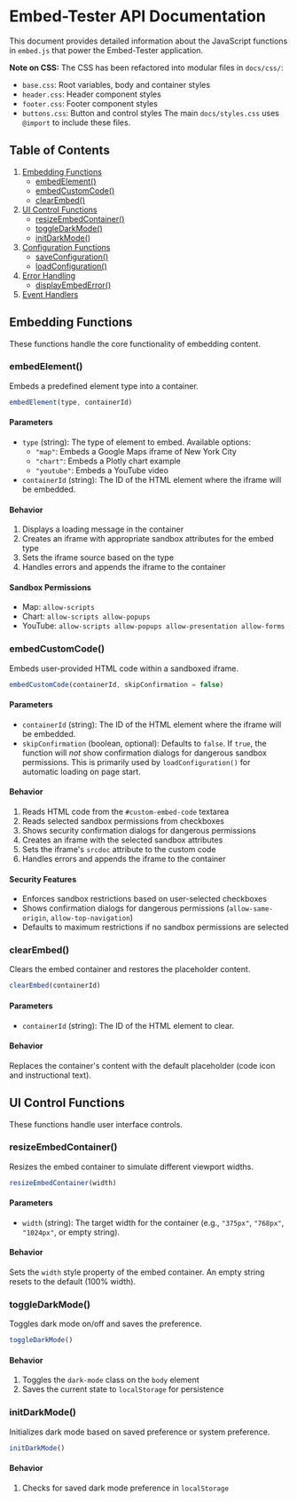 # Embed-Tester API Documentation

This document provides detailed information about the JavaScript functions in `embed.js` that power the Embed-Tester application.

**Note on CSS:** The CSS has been refactored into modular files in `docs/css/`:
- `base.css`: Root variables, body and container styles
- `header.css`: Header component styles
- `footer.css`: Footer component styles
- `buttons.css`: Button and control styles
The main `docs/styles.css` uses `@import` to include these files.

## Table of Contents

1. [Embedding Functions](#embedding-functions)
   - [embedElement()](#embedelement)
   - [embedCustomCode()](#embedcustomcode)
   - [clearEmbed()](#clearembed)
2. [UI Control Functions](#ui-control-functions)
   - [resizeEmbedContainer()](#resizeembedcontainer)
   - [toggleDarkMode()](#toggledarkmode)
   - [initDarkMode()](#initdarkmode)
3. [Configuration Functions](#configuration-functions)
   - [saveConfiguration()](#saveconfiguration)
   - [loadConfiguration()](#loadconfiguration)
4. [Error Handling](#error-handling)
   - [displayEmbedError()](#displayembederror)
5. [Event Handlers](#event-handlers)

## Embedding Functions

These functions handle the core functionality of embedding content.

### embedElement()

Embeds a predefined element type into a container.

```javascript
embedElement(type, containerId)
```

#### Parameters

- `type` (string): The type of element to embed. Available options:
  - `"map"`: Embeds a Google Maps iframe of New York City
  - `"chart"`: Embeds a Plotly chart example
  - `"youtube"`: Embeds a YouTube video
- `containerId` (string): The ID of the HTML element where the iframe will be embedded.

#### Behavior

1. Displays a loading message in the container
2. Creates an iframe with appropriate sandbox attributes for the embed type
3. Sets the iframe source based on the type
4. Handles errors and appends the iframe to the container

#### Sandbox Permissions

- Map: `allow-scripts`
- Chart: `allow-scripts allow-popups`
- YouTube: `allow-scripts allow-popups allow-presentation allow-forms`

### embedCustomCode()

Embeds user-provided HTML code within a sandboxed iframe.

```javascript
embedCustomCode(containerId, skipConfirmation = false)
```

#### Parameters

- `containerId` (string): The ID of the HTML element where the iframe will be embedded.
- `skipConfirmation` (boolean, optional): Defaults to `false`. If `true`, the function will *not* show confirmation dialogs for dangerous sandbox permissions. This is primarily used by `loadConfiguration()` for automatic loading on page start.

#### Behavior

1. Reads HTML code from the `#custom-embed-code` textarea
2. Reads selected sandbox permissions from checkboxes
3. Shows security confirmation dialogs for dangerous permissions
4. Creates an iframe with the selected sandbox attributes
5. Sets the iframe's `srcdoc` attribute to the custom code
6. Handles errors and appends the iframe to the container

#### Security Features

- Enforces sandbox restrictions based on user-selected checkboxes
- Shows confirmation dialogs for dangerous permissions (`allow-same-origin`, `allow-top-navigation`)
- Defaults to maximum restrictions if no sandbox permissions are selected

### clearEmbed()

Clears the embed container and restores the placeholder content.

```javascript
clearEmbed(containerId)
```

#### Parameters

- `containerId` (string): The ID of the HTML element to clear.

#### Behavior

Replaces the container's content with the default placeholder (code icon and instructional text).

## UI Control Functions

These functions handle user interface controls.

### resizeEmbedContainer()

Resizes the embed container to simulate different viewport widths.

```javascript
resizeEmbedContainer(width)
```

#### Parameters

- `width` (string): The target width for the container (e.g., `"375px"`, `"768px"`, `"1024px"`, or empty string).

#### Behavior

Sets the `width` style property of the embed container. An empty string resets to the default (100% width).

### toggleDarkMode()

Toggles dark mode on/off and saves the preference.

```javascript
toggleDarkMode()
```

#### Behavior

1. Toggles the `dark-mode` class on the `body` element
2. Saves the current state to `localStorage` for persistence

### initDarkMode()

Initializes dark mode based on saved preference or system preference.

```javascript
initDarkMode()
```

#### Behavior

1. Checks for saved dark mode preference in `localStorage`